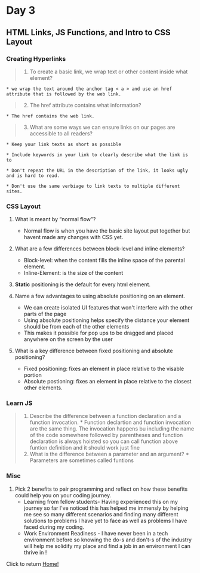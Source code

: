 # Day 3

## HTML Links, JS Functions, and Intro to CSS Layout

### Creating Hyperlinks

> 1. To create a basic link, we wrap text or other content inside what element?

    * we wrap the text around the anchor tag < a > and use an href attribute that is followed by the web link.

> 2. The href attribute contains what information?

    * The href contains the web link.

> 3. What are some ways we can ensure links on our pages are accessible to all readers?

    * Keep your link texts as short as possible

    * Include keywords in your link to clearly describe what the link is to

    * Don't repeat the URL in the description of the link, it looks ugly and is hard to read.

    * Don't use the same verbiage to link texts to multiple different sites.

### CSS Layout

1. What is meant by “normal flow”?
    * Normal flow is when you have the basic site layout put together but havent made any changes with CSS yet.

2. What are a few differences between block-level and inline elements?
    * Block-level: when the content fills the inline space of the parental element.
    * Inline-Element: is the size of the content

3. **Static** positioning is the default for every html element.

4. Name a few advantages to using absolute positioning on an element.
    * We can create isolated UI features that won't interfere with the other parts of the page
    * Using absolute positioning helps specify the distance your element should be from each of the other elements
    * This makes it possible for pop ups to be dragged and placed anywhere on the screen by the user
5. What is a key difference between fixed positioning and absolute positioning?
    * Fixed positioning: fixes an element in place relative to the visable portion
    * Absolute postioning: fixes an element in place relative to the closest other elements.

### Learn JS

> 1. Describe the difference between a function declaration and a function invocation.
    * Function declartion and function invocation are the same thing. The invocation happens bu including the name of the code somewhere followed by parentheses and function declaration is always hoisted so you can call function above funtion definition and it should work just fine
> 2. What is the difference between a parameter and an argument?
    * Parameters are sometimes called funtions

### Misc

1. Pick 2 benefits to pair programming and reflect on how these benefits could help you on your coding journey.
    * Learning from fellow students- Having experienced this on my journey so far I've noticed this has helped me immensly by helping me see so many different scenarios and finding many different solutions to problems I have yet to face as well as problems I have faced during my coding.
    * Work Environment Readiness - I have never been in a tech environment before so knowing the do-s and don't-s of the industry will help me solidify my place and find a job in an environment I can thrive in
    !

Click to return [Home!](../README.md)

